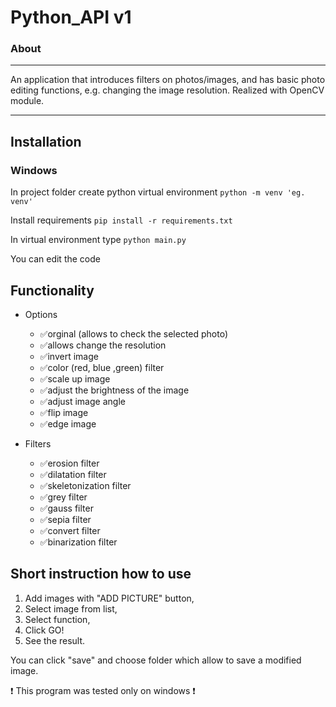 # Python_API v1
### About
--------------------
An application that introduces filters on photos/images, and has basic photo editing functions, e.g. changing the image resolution. Realized with OpenCV module.

--------------------

## Installation

### Windows

In project folder create python virtual environment ` python -m venv 'eg. venv' ` 

Install requirements ` pip install -r requirements.txt `

In virtual environment type ` python main.py `

You can edit the code

## Functionality
+ Options
  - :white_check_mark:orginal (allows to check the selected photo)
  - :white_check_mark:allows change the resolution 
  - :white_check_mark:invert image
  - :white_check_mark:color (red, blue ,green) filter 
  - :white_check_mark:scale up image 
  - :white_check_mark:adjust the brightness of the image
  - :white_check_mark:adjust image angle
  - :white_check_mark:flip image 
  - :white_check_mark:edge image
  
  
+ Filters
  - :white_check_mark:erosion filter
  - :white_check_mark:dilatation filter
  - :white_check_mark:skeletonization filter
  - :white_check_mark:grey filter
  - :white_check_mark:gauss filter
  - :white_check_mark:sepia filter
  - :white_check_mark:convert filter
  - :white_check_mark:binarization filter

## Short instruction how to use
1. Add images with "ADD PICTURE" button,
2. Select image from list,
3. Select function, 
4. Click GO!
5. See the result. 

You can click "save" and choose folder which allow to save a modified image.

❗ This program was tested only on windows ❗
